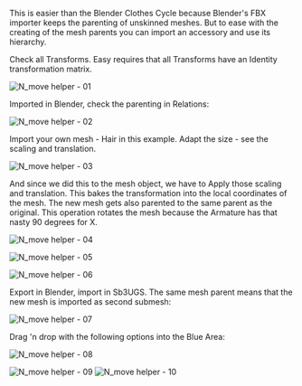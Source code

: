 This is easier than the Blender Clothes Cycle because Blender's FBX importer keeps the parenting of unskinned meshes. But to ease with the creating of the mesh parents you can import an accessory and use its hierarchy. 

Check all Transforms. Easy requires that all Transforms have an Identity transformation matrix. 

![N_move helper - 01](https://github.com/enimaroah-cubic/Sb3UGS/assets/104311725/8877bafe-34b3-4b57-aa3b-962d6ef15618)

Imported in Blender, check the parenting in Relations:

![N_move helper - 02](https://github.com/enimaroah-cubic/Sb3UGS/assets/104311725/9f083d94-2883-4e29-a8e9-5d002aac0b1c)

Import your own mesh - Hair in this example. Adapt the size - see the scaling and translation.

![N_move helper - 03](https://github.com/enimaroah-cubic/Sb3UGS/assets/104311725/6f311e7b-e7cf-4f26-b6ef-422c6120f7e8)

And since we did this to the mesh object, we have to Apply those scaling and translation. This bakes the transformation into the local coordinates of the mesh.
The new mesh gets also parented to the same parent as the original. This operation rotates the mesh because the Armature has that nasty 90 degrees for X.

![N_move helper - 04](https://github.com/enimaroah-cubic/Sb3UGS/assets/104311725/8190b4cc-b175-4e6b-9e62-9d6401c48b0d)


![N_move helper - 05](https://github.com/enimaroah-cubic/Sb3UGS/assets/104311725/5b138140-5a17-4ae5-8f4d-155051cff69a)

![N_move helper - 06](https://github.com/enimaroah-cubic/Sb3UGS/assets/104311725/23eb9148-cfd6-4603-97e5-4cba9b401647)

Export in Blender, import in Sb3UGS. The same mesh parent means that the new mesh is imported as second submesh:

![N_move helper - 07](https://github.com/enimaroah-cubic/Sb3UGS/assets/104311725/4a3f8b3d-f768-426d-85db-12e626644a6a)

Drag 'n drop with the following options into the Blue Area: 

![N_move helper - 08](https://github.com/enimaroah-cubic/Sb3UGS/assets/104311725/b57acba8-a87d-4554-aab4-9ee61b8e8c4c)

![N_move helper - 09](https://github.com/enimaroah-cubic/Sb3UGS/assets/104311725/464ff0fe-2d12-4c4a-a16c-1d3ff48203a9)
![N_move helper - 10](https://github.com/enimaroah-cubic/Sb3UGS/assets/104311725/a2793313-ca74-43fa-8550-743a053283b1)
